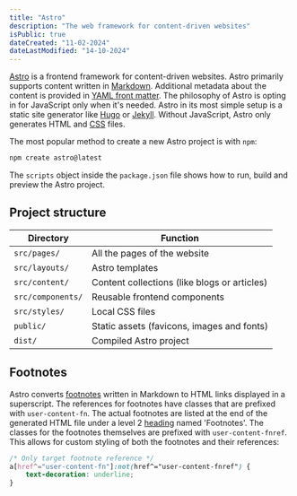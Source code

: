 ```yaml
---
title: "Astro"
description: "The web framework for content-driven websites"
isPublic: true
dateCreated: "11-02-2024"
dateLastModified: "14-10-2024"
---
```


[Astro](https://astro.build/) is a frontend framework for content-driven
websites. Astro primarily supports content written in [Markdown](markdown).
Additional metadata about the content is provided in
[YAML front matter](yaml-front-matter). The philosophy of Astro is opting
in for JavaScript only when it's needed. Astro in its most simple setup is
a static site generator like [Hugo](https://gohugo.io/) or
[Jekyll](https://jekyllrb.com/). Without JavaScript, Astro only generates HTML
and [CSS](css) files.

The most popular method to create a new Astro project is with `npm`:

```sh
npm create astro@latest
```

The `scripts` object inside the `package.json` file shows how to run, build and
preview the Astro project.

## Project structure

| Directory         | Function                                     |
|-------------------|----------------------------------------------|
| `src/pages/`      | All the pages of the website                 |
| `src/layouts/`    | Astro templates                              |
| `src/content/`    | Content collections (like blogs or articles) |
| `src/components/` | Reusable frontend components                 |
| `src/styles/`     | Local CSS files                              |
| `public/`         | Static assets (favicons, images and fonts)   |
| `dist/`           | Compiled Astro project                       |

## Footnotes

Astro converts [footnotes](footnote) written in Markdown to HTML links displayed
in a superscript. The references for footnotes have classes that are prefixed
with `user-content-fn`. The actual footnotes are listed at the end of the
generated HTML file under a level 2 [heading](markdown#headings) named
'Footnotes'. The classes for the footnotes themselves are prefixed with
`user-content-fnref`. This allows for custom styling of both the footnotes and
their references:

```css
/* Only target footnote reference */
a[href^="user-content-fn"]:not(href^="user-content-fnref") {
    text-decoration: underline;
}
```
